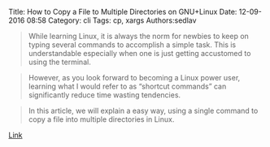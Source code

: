 Title: How to Copy a File to Multiple Directories on GNU+Linux
Date: 12-09-2016 08:58
Category: cli
Tags: cp, xargs
Authors:sedlav

> While learning Linux, it is always the norm for newbies to keep on typing several commands to accomplish a simple task. This is understandable especially when one is just getting accustomed to using the terminal.

> However, as you look forward to becoming a Linux power user, learning what I would refer to as “shortcut commands” can significantly reduce time wasting tendencies.

> In this article, we will explain a easy way, using a single command to copy a file into multiple directories in Linux.

[Link](http://www.tecmint.com/copy-file-to-multiple-directories-in-linux)
